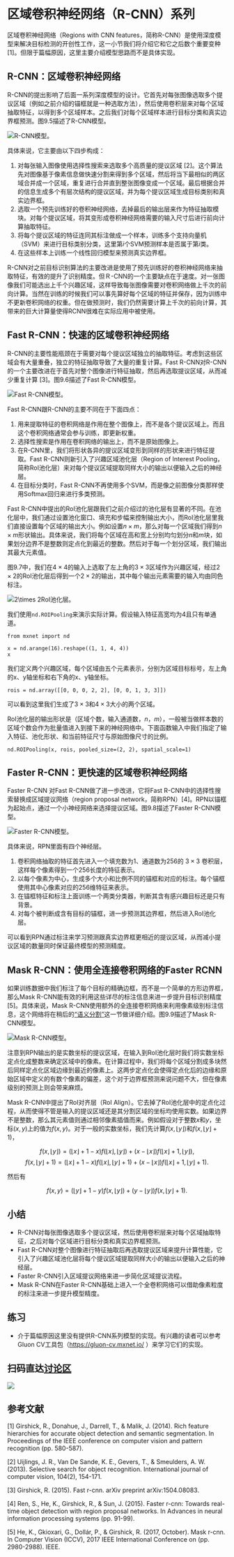 # 区域卷积神经网络（R-CNN）系列

区域卷积神经网络（Regions with CNN features，简称R-CNN）是使用深度模型来解决目标检测的开创性工作，这一小节我们将介绍它和它之后数个重要变种 [1]。但限于篇幅原因，这里主要介绍模型思路而不是具体实现。

## R-CNN：区域卷积神经网络

R-CNN的提出影响了后面一系列深度模型的设计。它首先对每张图像选取多个提议区域（例如之前介绍的锚框就是一种选取方法），然后使用卷积层来对每个区域抽取特征，以得到多个区域样本。之后我们对每个区域样本进行目标分类和真实边界框预测。图9.5描述了R-CNN模型。

![R-CNN模型。](../img/r-cnn.svg)

具体来说，它主要由以下四步构成：

1. 对每张输入图像使用选择性搜索来选取多个高质量的提议区域 [2]。这个算法先对图像基于像素信息做快速分割来得到多个区域，然后将当下最相似的两区域合并成一个区域，重复进行合并直到整张图像变成一个区域。最后根据合并的信息生成多个有层次结构的提议区域，并为每个提议区域生成目标类别和真实边界框。
1. 选取一个预先训练好的卷积神经网络，去掉最后的输出层来作为特征抽取模块。对每个提议区域，将其变形成卷积神经网络需要的输入尺寸后进行前向计算抽取特征。
1. 将每个提议区域的特征连同其标注做成一个样本，训练多个支持向量机（SVM）来进行目标类别分类，这里第$i$个SVM预测样本是否属于第$i$类。
1. 在这些样本上训练一个线性回归模型来预测真实边界框。

R-CNN对之前目标识别算法的主要改进是使用了预先训练好的卷积神经网络来抽取特征，有效的提升了识别精度。但Ｒ-CNN的一个主要缺点在于速度。对一张图像我们可能选出上千个兴趣区域，这样导致每张图像需要对卷积网络做上千次的前向计算。当然在训练的时候我们可以事先算好每个区域的特征并保存，因为训练中不更新卷积网络的权重。但在做预测时，我们仍然需要计算上千次的前向计算，其带来的巨大计算量使得RCNN很难在实际应用中被使用。

## Fast R-CNN：快速的区域卷积神经网络

R-CNN的主要性能瓶颈在于需要对每个提议区域独立的抽取特征。考虑到这些区域会有大量重叠，独立的特征抽取导致了大量的重复计算。Fast R-CNN对R-CNN的一个主要改进在于首先对整个图像进行特征抽取，然后再选取提议区域，从而减少重复计算 [3]。图9.6描述了Fast R-CNN模型。

![Fast R-CNN模型。](../img/fast-rcnn.svg)

Fast R-CNN跟R-CNN的主要不同在于下面四点：

1. 用来提取特征的卷积网络是作用在整个图像上，而不是各个提议区域上。而且这个卷积网络通常会参与训练，即更新权重。
1. 选择性搜索是作用在卷积网络的输出上，而不是原始图像上。
1. 在R-CNN里，我们将形状各异的提议区域变形到同样的形状来进行特征提取。Fast R-CNN则新引入了兴趣区域池化层（Region of Interest Pooling，简称RoI池化层）来对每个提议区域提取同样大小的输出以便输入之后的神经层。
1. 在目标分类时，Fast R-CNN不再使用多个SVM，而是像之前图像分类那样使用Softmax回归来进行多类预测。

Fast R-CNN中提出的RoI池化层跟我们之前介绍过的池化层有显著的不同。在池化层中，我们通过设置池化窗口、填充和步幅来控制输出大小，而RoI池化层里我们直接设置每个区域的输出大小。例如设置$n\times m$，那么对每一个区域我们得到$n\times m$形状输出。具体来说，我们将每个区域在高和宽上分别均匀划分$n$和$m$块，如果划分边界不是整数则定点化到最近的整数。然后对于每一个划分区域，我们输出其最大元素值。

图9.7中，我们在$4 \times 4$的输入上选取了左上角的$3\times 3$区域作为兴趣区域，经过$2\times 2$的RoI池化层后得到一个$2\times 2$的输出，其中每个输出元素需要的输入均由同色标注。

![$2\times 2$RoI池化层。](../img/roi.svg)

我们使用`nd.ROIPooling`来演示实际计算。假设输入特征高宽均为4且只有单通道。

```{.python .input  n=4}
from mxnet import nd

x = nd.arange(16).reshape((1, 1, 4, 4))
x
```

我们定义两个兴趣区域，每个区域由五个元素表示，分别为区域目标标号，左上角的x、y轴坐标和右下角的x、y轴坐标。

```{.python .input  n=5}
rois = nd.array([[0, 0, 0, 2, 2], [0, 0, 1, 3, 3]])
```

可以看到这里我们生成了$3\times 3$和$4\times 3$大小的两个区域。

RoI池化层的输出形状是（区域个数，输入通道数，$n$，$m$），一般被当做样本数的区域个数会作为批量值进入到接下来的神经网络中。下面函数输入中我们指定了输入特征、池化形状、和当前特征尺寸与原始图像尺寸的比例。

```{.python .input  n=6}
nd.ROIPooling(x, rois, pooled_size=(2, 2), spatial_scale=1)
```

## Faster R-CNN：更快速的区域卷积神经网络

Faster R-CNN 对Fast R-CNN做了进一步改进，它将Fast R-CNN中的选择性搜索替换成区域提议网络（region proposal network，简称RPN）[4]。RPN以锚框为起始点，通过一个小神经网络来选择提议区域。图9.8描述了Faster R-CNN模型。

![Faster R-CNN模型。](../img/faster-rcnn.svg)

具体来说，RPN里面有四个神经层。

1. 卷积网络抽取的特征首先进入一个填充数为1、通道数为256的 $3\times 3$ 卷积层，这样每个像素得到一个256长度的特征表示。
1. 以每个像素为中心，生成多个大小和比例不同的锚框和对应的标注。每个锚框使用其中心像素对应的256维特征来表示。
1. 在锚框特征和标注上面训练一个两类分类器，判断其含有感兴趣目标还是只有背景。
1. 对每个被判断成含有目标的锚框，进一步预测其边界框，然后进入RoI池化层。

可以看到RPN通过标注来学习预测跟真实边界框更相近的提议区域，从而减小提议区域的数量同时保证最终模型的预测精度。

## Mask R-CNN：使用全连接卷积网络的Faster RCNN

如果训练数据中我们标注了每个目标的精确边框，而不是一个简单的方形边界框，那么Mask R-CNN能有效的利用这些详尽的标注信息来进一步提升目标识别精度 [5]。具体来说，Mask R-CNN使用额外的全连接卷积网络来利用像素级别标注信息，这个网络将在稍后的[“语义分割”](fcn.md)这一节做详细介绍。图9.9描述了Mask R-CNN模型。

![Mask R-CNN模型。](../img/mask-rcnn.svg)

注意到RPN输出的是实数坐标的提议区域，在输入到RoI池化层时我们将实数坐标定点化成整数来确定区域中的像素。在计算过程中，我们将每个区域分割成多块然后同样定点化区域边缘到最近的像素上。这两步定点化会使得定点化后的边缘和原始区域中定义的有数个像素的偏差，这个对于边界框预测来说问题不大，但在像素级别的预测上则会带来麻烦。

Mask R-CNN中提出了RoI对齐层（RoI Align）。它去掉了RoI池化层中的定点化过程，从而使得不管是输入的提议区域还是其分割区域的坐标均使用实数。如果边界不是整数，那么其元素值则通过相邻像素插值而来。例如假设对于整数$x$和$y$，坐标$(x,y)$上的值为$f(x,y)$。对于一般的实数坐标，我们先计算$f(x,\lfloor y \rfloor)$和$f(x,\lfloor y \rfloor+1)$，

$$f(x,\lfloor y \rfloor) = (\lfloor x \rfloor + 1-x)f(\lfloor x \rfloor, \lfloor y \rfloor) + (x-\lfloor x \rfloor)f(\lfloor x \rfloor + 1, \lfloor y \rfloor),$$
$$f(x,\lfloor y \rfloor+1) = (\lfloor x \rfloor + 1-x)f(\lfloor x \rfloor, \lfloor y \rfloor+1) + (x-\lfloor x \rfloor)f(\lfloor x \rfloor + 1, \lfloor y \rfloor+1).$$

然后有

$$f(x,y) = (\lfloor y \rfloor + 1-y)f(x, \lfloor y \rfloor) + (y-\lfloor y \rfloor)f(x, \lfloor y \rfloor + 1).$$


## 小结

* R-CNN对每张图像选取多个提议区域，然后使用卷积层来对每个区域抽取特征，之后对每个区域进行目标分类和真实边界框预测。
* Fast R-CNN对整个图像进行特征抽取后再选取提议区域来提升计算性能，它引入了兴趣区域池化层将每个提议区域提取同样大小的输出以便输入之后的神经层。
* Faster R-CNN引入区域提议网络来进一步简化区域提议流程。
* Mask R-CNN在Faster R-CNN基础上进入一个全卷积网络可以借助像素粒度的标注来进一步提升模型精度。


## 练习

* 介于篇幅原因这里没有提供R-CNN系列模型的实现。有兴趣的读者可以参考Gluon CV工具包（https://gluon-cv.mxnet.io/ ）来学习它们的实现。

## 扫码直达[讨论区](https://discuss.gluon.ai/t/topic/7219)

![](../img/qr_rcnn.svg)



## 参考文献

[1] Girshick, R., Donahue, J., Darrell, T., & Malik, J. (2014). Rich feature hierarchies for accurate object detection and semantic segmentation. In Proceedings of the IEEE conference on computer vision and pattern recognition (pp. 580-587).

[2] Uijlings, J. R., Van De Sande, K. E., Gevers, T., & Smeulders, A. W. (2013). Selective search for object recognition. International journal of computer vision, 104(2), 154-171.

[3] Girshick, R. (2015). Fast r-cnn. arXiv preprint arXiv:1504.08083.

[4] Ren, S., He, K., Girshick, R., & Sun, J. (2015). Faster r-cnn: Towards real-time object detection with region proposal networks. In Advances in neural information processing systems (pp. 91-99).

[5] He, K., Gkioxari, G., Dollár, P., & Girshick, R. (2017, October). Mask r-cnn. In Computer Vision (ICCV), 2017 IEEE International Conference on (pp. 2980-2988). IEEE.
